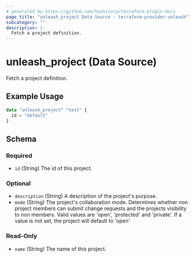 ```yaml
---
# generated by https://github.com/hashicorp/terraform-plugin-docs
page_title: "unleash_project Data Source - terraform-provider-unleash"
subcategory: ""
description: |-
  Fetch a project definition.
---
```


# unleash_project (Data Source)

Fetch a project definition.

## Example Usage

```terraform
data "unleash_project" "test" {
  id = "default"
}
```

<!-- schema generated by tfplugindocs -->
## Schema

### Required

- `id` (String) The id of this project.

### Optional

- `description` (String) A description of the project's purpose.
- `mode` (String) The project's collaboration mode. Determines whether non project members can submit change requests and the projects visibility to non members. Valid values are 'open', 'protected' and 'private'. If a value is not set, the project will default to 'open'

### Read-Only

- `name` (String) The name of this project.
